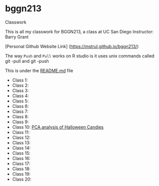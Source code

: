 # bggn213
Classwork

This is all my classwork for BGGN213, a class at UC San Diego
Instructor: Barry Grant

[Personal Github Website Link] (https://mstrul.github.io/bggn213/)


The way `Push` and `Pull` works on R studio is it uses unix commands called git -pull and git -push 

This is under the [README.md](https://github.com/mstrul/bggn213/blob/main/README.md) file

- Class 1:
- Class 2: 
- Class 3:
- Class 4:
- Class 5: 
- Class 6:
- Class 7:
- Class 8:
- Class 9:
- Class 10: [PCA analysis of Halloween Candies]()
- Class 11:
- Class 12:
- Class 13:
- Class 14:
- Class 15: 
- Class 16: 
- Class 17:
- Class 18:
- Class 19:
- Class 20: 

